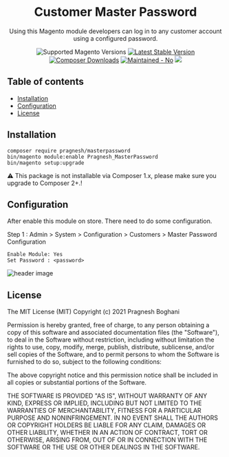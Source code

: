 <h1 align="center">Customer Master Password</h1> 

<div align="center">
  <p>Using this Magento module developers can log in to any customer account using a configured password.</p>
  <img src="https://img.shields.io/badge/magento-^2.3-brightgreen.svg?logo=magento&longCache=true&style=flat-square" alt="Supported Magento Versions" />
  <a href="https://packagist.org/packages/pragnesh/masterpassword" target="_blank"><img src="https://img.shields.io/packagist/v/pragnesh/masterpassword.svg?style=flat-square" alt="Latest Stable Version" /></a>
  <a href="https://packagist.org/packages/markshust/magento2-module-extrabodyclasses" target="_blank"><img src="https://poser.pugx.org/pragnesh/masterpassword/downloads" alt="Composer Downloads" /></a>
  <a href="https://GitHub.com/Naereen/StrapDown.js/graphs/commit-activity" target="_blank"><img src="https://img.shields.io/badge/maintained%3F-no-brightgreen.svg?style=flat-square" alt="Maintained - No" /></a>
  <a href="https://opensource.org/licenses/MIT" target="_blank"><img src="https://img.shields.io/badge/license-MIT-blue.svg" /></a>
</div>


## Table of contents

- [Installation](#installation)
- [Configuration](#configuration)
- [License](#license)


## Installation

```
composer require pragnesh/masterpassword
bin/magento module:enable Pragnesh_MasterPassword
bin/magento setup:upgrade
```
:warning: This package is not installable via Composer 1.x, please make sure you upgrade to Composer 2+.!

## Configuration

After enable this module on store. There need to do some configuration. 

Step 1 : 
	Admin > System > Configuration > Customers > Master Password Configuration

	Enable Module: Yes
	Set Password : <password>

![header image](https://raw.github.com/pragneshboghani/magento2-module-masterlogin/develop/masterlogin_config.png)

## License

The MIT License (MIT)
Copyright (c) 2021 Pragnesh Boghani

Permission is hereby granted, free of charge, to any person obtaining a copy of this software and associated documentation files (the "Software"), to deal in the Software without restriction, including without limitation the rights to use, copy, modify, merge, publish, distribute, sublicense, and/or sell copies of the Software, and to permit persons to whom the Software is furnished to do so, subject to the following conditions:

The above copyright notice and this permission notice shall be included in all copies or substantial portions of the Software.

THE SOFTWARE IS PROVIDED "AS IS", WITHOUT WARRANTY OF ANY KIND, EXPRESS OR IMPLIED, INCLUDING BUT NOT LIMITED TO THE WARRANTIES OF MERCHANTABILITY, FITNESS FOR A PARTICULAR PURPOSE AND NONINFRINGEMENT. IN NO EVENT SHALL THE AUTHORS OR COPYRIGHT HOLDERS BE LIABLE FOR ANY CLAIM, DAMAGES OR OTHER LIABILITY, WHETHER IN AN ACTION OF CONTRACT, TORT OR OTHERWISE, ARISING FROM, OUT OF OR IN CONNECTION WITH THE SOFTWARE OR THE USE OR OTHER DEALINGS IN THE SOFTWARE.